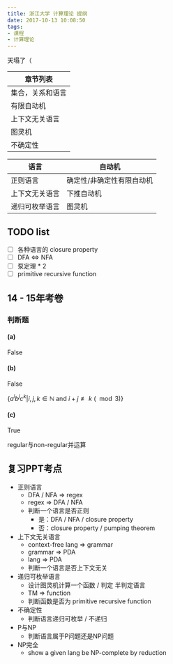 ```yaml
---
title: 浙江大学 计算理论 提纲
date: 2017-10-13 10:08:50
tags:
- 课程
- 计算理论
---
```


天塌了（

<!-- more -->

| 章节列表     |
| -------- |
| 集合，关系和语言 |
| 有限自动机    |
| 上下文无关语言  |
| 图灵机      |
| 不确定性     |



| 语言      | 自动机           |
| ------- | ------------- |
| 正则语言    | 确定性/非确定性有限自动机 |
| 上下文无关语言 | 下推自动机         |
| 递归可枚举语言 | 图灵机           |

## TODO list

- [ ] 各种语言的 closure property
- [ ] DFA <=> NFA
- [ ] 泵定理 * 2
- [ ] primitive recursive function

## 14 - 15年考卷

### 判断题

#### (a)

False

#### (b)

False

$\{a^ib^jc^k|i,j,k\in\mathbb{N}~\mathrm{and}~i+j\not\equiv k~(\mod3)\}$

#### (c)

True

regular与non-regular并运算

## 复习PPT考点

- 正则语言
  - DFA / NFA => regex
  - regex => DFA / NFA
  - 判断一个语言是否正则
    - 是：DFA / NFA / closure property
    - 否：closure property / pumping theorem
- 上下文无关语言
  - context-free lang => grammar
  - grammar => PDA
  - lang => PDA
  - 判断一个语言是否上下文无关
- 递归可枚举语言
  - 设计图灵机计算一个函数 / 判定 半判定语言
  - TM => function
  - 判断函数是否为 primitive recursive function
- 不确定性
  - 判断语言递归可枚举 / 不递归
- P与NP
  - 判断语言属于P问题还是NP问题
- NP完全
  - show a given lang be NP-complete by reduction